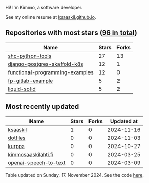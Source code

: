 Hi! I'm Kimmo, a software developer.

See my online resume at [ksaaskil.github.io](https://ksaaskil.github.io).

<!-- repositories starts -->

## Repositories with most stars ([96 in total](https://github.com/ksaaskil?tab=repositories))
| Name        | Stars           | Forks  |
| ------------- |-------------| -----|
|[shc-python-tools](https://github.com/ksaaskil/shc-python-tools)|27|13
|[django-postgres-skaffold-k8s](https://github.com/ksaaskil/django-postgres-skaffold-k8s)|12|1
|[functional-programming-examples](https://github.com/ksaaskil/functional-programming-examples)|12|0
|[fp-gitlab-example](https://github.com/ksaaskil/fp-gitlab-example)|5|2
|[liquid-solid](https://github.com/ksaaskil/liquid-solid)|5|2

<!-- repositories ends -->
<!-- recent_repositories starts -->

## Most recently updated
| Name        | Stars           | Forks  | Updated at
| ------------- |-------------| -----|-----|
|[ksaaskil](https://github.com/ksaaskil/ksaaskil)|1|0|2024-11-16
|[dotfiles](https://github.com/ksaaskil/dotfiles)|0|0|2024-11-03
|[kurppa](https://github.com/ksaaskil/kurppa)|0|0|2024-10-27
|[kimmosaaskilahti.fi](https://github.com/ksaaskil/kimmosaaskilahti.fi)|0|0|2024-03-25
|[openai-speech-to-text](https://github.com/ksaaskil/openai-speech-to-text)|0|0|2024-03-09

<!-- recent_repositories ends -->
<!-- updated_at starts -->
Table updated on Sunday, 17. November 2024. See the code [here](https://github.com/ksaaskil/ksaaskil).
<!-- updated_at ends -->
